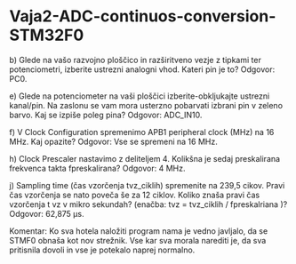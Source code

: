 # Vaja2-ADC-continuos-conversion-STM32F0

b) Glede na vašo razvojno ploščico in razširitveno vezje z tipkami ter potenciometri, izberite ustrezni analogni vhod. Kateri pin je to? Odgovor: PC0.

e) Glede na potenciometer na vaši ploščici izberite-obkljukajte ustrezni kanal/pin. Na zaslonu se vam mora usterzno pobarvati izbrani pin v zeleno barvo. Kaj se izpiše poleg pina? Odgovor: ADC_IN10.

f) V Clock Configuration spremenimo APB1 peripheral clock (MHz) na 16 MHz. Kaj opazite? Odgovor: Vse se spremeni na 16 MHz.

h) Clock Prescaler nastavimo z deliteljem 4. Kolikšna je sedaj preskalirana frekvenca takta fpreskalirana? Odgovor: 4 MHz.

j) Sampling time (čas vzorčenja tvz_ciklih) spremenite na 239,5 cikov. Pravi čas vzorčenja se nato poveča še za 12 ciklov.
Koliko znaša pravi čas vzorčenja t vz v mikro sekundah? (enačba: tvz = tvz_ciklih / fpreskalriana )? Odgovor: 62,875 µs.

Komentar: Ko sva hotela naložiti program nama je vedno javljalo, da se STMF0 obnaša kot nov strežnik.
Vse kar sva morala narediti je, da sva pritisnila dovoli in vse je potekalo naprej normalno.
